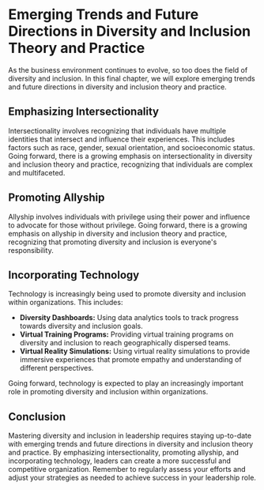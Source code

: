 Emerging Trends and Future Directions in Diversity and Inclusion Theory and Practice
=============================================================================================================================================================

As the business environment continues to evolve, so too does the field of diversity and inclusion. In this final chapter, we will explore emerging trends and future directions in diversity and inclusion theory and practice.

Emphasizing Intersectionality
-----------------------------

Intersectionality involves recognizing that individuals have multiple identities that intersect and influence their experiences. This includes factors such as race, gender, sexual orientation, and socioeconomic status. Going forward, there is a growing emphasis on intersectionality in diversity and inclusion theory and practice, recognizing that individuals are complex and multifaceted.

Promoting Allyship
------------------

Allyship involves individuals with privilege using their power and influence to advocate for those without privilege. Going forward, there is a growing emphasis on allyship in diversity and inclusion theory and practice, recognizing that promoting diversity and inclusion is everyone's responsibility.

Incorporating Technology
------------------------

Technology is increasingly being used to promote diversity and inclusion within organizations. This includes:

* **Diversity Dashboards:** Using data analytics tools to track progress towards diversity and inclusion goals.
* **Virtual Training Programs:** Providing virtual training programs on diversity and inclusion to reach geographically dispersed teams.
* **Virtual Reality Simulations:** Using virtual reality simulations to provide immersive experiences that promote empathy and understanding of different perspectives.

Going forward, technology is expected to play an increasingly important role in promoting diversity and inclusion within organizations.

Conclusion
----------

Mastering diversity and inclusion in leadership requires staying up-to-date with emerging trends and future directions in diversity and inclusion theory and practice. By emphasizing intersectionality, promoting allyship, and incorporating technology, leaders can create a more successful and competitive organization. Remember to regularly assess your efforts and adjust your strategies as needed to achieve success in your leadership role.
